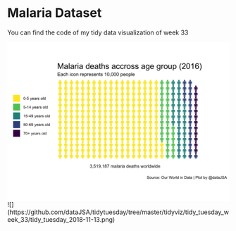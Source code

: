 
# Malaria Dataset

You can find the code of my tidy data visualization of week 33

<img src="tidy_tuesday_2018-11-13.png" align="right"/>
![](https://github.com/dataJSA/tidytuesday/tree/master/tidyviz/tidy_tuesday_week_33/tidy_tuesday_2018-11-13.png)

